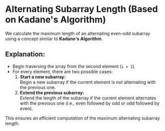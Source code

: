 # Alternating Subarray Length (Based on Kadane's Algorithm)

We calculate the maximum length of an alternating even-odd subarray using a concept similar to **Kadane's Algorithm**.

## Explanation:

- Begin traversing the array from the second element (`i = 1`).
- For every element, there are two possible cases:
  1. **Start a new subarray:**  
     Begin a new subarray if the current element is not alternating with the previous one.
  2. **Extend the previous subarray:**  
     Extend the length of the subarray if the current element alternates with the previous one (i.e., even followed by odd or odd followed by even).

This ensures an efficient computation of the maximum alternating subarray length.
